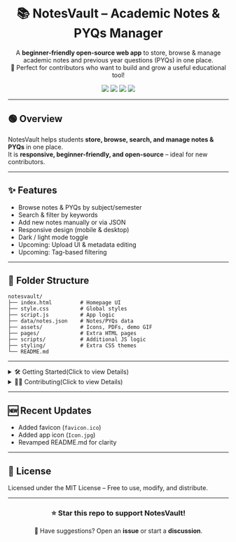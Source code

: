 <h1 align="center">📚 NotesVault – Academic Notes & PYQs Manager</h1>

<p align="center">
A <b>beginner-friendly open-source web app</b> to store, browse & manage academic notes and previous year questions (PYQs) in one place.<br>
🚀 Perfect for contributors who want to build and grow a useful educational tool!
</p>

<p align="center">
    <img src="https://img.shields.io/badge/License-MIT-green?style=flat-square"/>
    <img src="https://img.shields.io/github/stars/opensource-society/NotesVault?style=flat-square"/>
    <img src="https://img.shields.io/github/forks/opensource-society/NotesVault?style=flat-square"/>
    <img src="https://img.shields.io/badge/PRs-Welcome-blue?style=flat-square"/>
</p>

---

## 🟢 Overview  
NotesVault helps students **store, browse, search, and manage notes & PYQs** in one place.  
It is **responsive, beginner-friendly, and open-source** – ideal for new contributors.

---

## ✨ Features  
- Browse notes & PYQs by subject/semester  
- Search & filter by keywords  
- Add new notes manually or via JSON  
- Responsive design (mobile & desktop)  
- Dark / light mode toggle  
- Upcoming: Upload UI & metadata editing  
- Upcoming: Tag-based filtering  

---

## 📂 Folder Structure  
```
notesvault/
├── index.html         # Homepage UI
├── style.css          # Global styles
├── script.js          # App logic
├── data/notes.json    # Notes/PYQs data
├── assets/            # Icons, PDFs, demo GIF
├── pages/             # Extra HTML pages
├── scripts/           # Additional JS logic
├── styling/           # Extra CSS themes
└── README.md
```

---

<details>
<summary>🛠 Getting Started(Click to view Details)</summary>

### 1️⃣ Clone the Repository  
```bash
git clone https://github.com/opensource-society/NotesVault.git
cd NotesVault
```

### 2️⃣ Run the App  
- Open `index.html` in any browser  
- Data is stored via JSON or LocalStorage

### 3️⃣ For Development  
- Edit `data/notes.json` to add notes  
- Modify `style.css` or `script.js` for UI & logic

</details>

<details>
<summary>🧑‍💻 Contributing(Click to view Details)</summary>
We welcome all contributions, especially from beginners! 🎉

**Good First Issues:**
- Create basic UI/card layout
- Add subjects/notes to JSON
- Implement search & filtering
- Improve responsive design
- Add dark mode
- Upload simulation

See `CONTRIBUTING.md` for full guide.
</details>

---

## 🆕 Recent Updates
- Added favicon (`favicon.ico`)
- Added app icon (`Icon.jpg`)
- Revamped README.md for clarity

---

## 📜 License
Licensed under the MIT License – Free to use, modify, and distribute.

---

<h3 align="center">⭐ Star this repo to support NotesVault!</h3>
<p align="center">💬 Have suggestions? Open an <b>issue</b> or start a <b>discussion</b>.</p>
